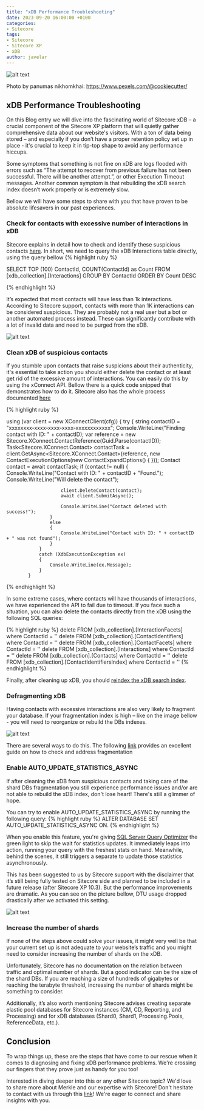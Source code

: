 ```yaml
---
title: "xDB Performance Troubleshooting"
date: 2023-09-20 16:00:00 +0100
categories:
- Sitecore
tags:
- Sitecore
- Sitecore XP
- xDB
author: javelar
---
```

![alt text](../files/2023/09/20/header.jpg "Header")

Photo by panumas nikhomkhai: https://www.pexels.com/@cookiecutter/ 
  


## xDB Performance Troubleshooting
On this Blog entry we will dive into the fascinating world of Sitecore xDB – a crucial component of the Sitecore XP platform that will quietly gather comprehensive data about our website's visitors. With a ton of data being stored – and especially if you don’t have a proper retention policy set up in place - it's crucial to keep it in tip-top shape to avoid any performance hiccups.

Some symptoms that something is not fine on xDB are logs flooded with errors such as “The attempt to recover from previous failure has not been successful. There will be another attempt.”, or other Execution Timeout messages. Another common symptom is that rebuilding the xDB search index doesn’t work properly or is extremely slow.

Bellow we will have some steps to share with you that have proven to be absolute lifesavers in our past experiences.


### Check for contacts with excessive number of interactions in xDB
Sitecore explains in detail how to check and identify these suspicious contacts [here](https://support.sitecore.com/kb?id=kb_article_view&sysparm_article=KB0417184#AnalyzingTheData).
In short, we need to query the xDB Interactions table directly, using the query bellow
{% highlight ruby %}

SELECT TOP (100) ContactId, COUNT(ContactId) as Count
FROM [xdb_collection].[Interactions]
GROUP BY ContactId
ORDER BY Count DESC

{% endhighlight %}

It’s expected that most contacts will have less than 1k interactions. According to Sitecore support, contacts with more than 1K interactions can be considered suspicious. They are probably not a real user but a bot or another automated process instead. These can significantly contribute with a lot of invalid data and need to be purged from the xDB.

![alt text](../files/2023/09/20/suspiciouscontacts.jpg "suspicious xDB contacts")


### Clean xDB of suspicious contacts

If you stumble upon contacts that raise suspicions about their authenticity, it's essential to take action you should either delete the contact or at least get rid of the excessive amount of interactions.
You can easily do this by using the xConnect API. Bellow there is a quick code snipped that demonstrates how to do it. Sitecore also has the whole process documented [here](https://doc.sitecore.com/xp/en/developers/103/sitecore-experience-platform/deleting-contacts-and-interactions-from-the-xdb.html)

{% highlight ruby %}

using (var client = new XConnectClient(cfg))
            {
                try
                {
                    string contactID = "xxxxxxxx-xxxx-xxxx-xxxx-xxxxxxxxxxxx";
                    Console.WriteLine("Finding contact with ID: " + contactID);
                    var reference = new Sitecore.XConnect.ContactReference(Guid.Parse(contactID));
                    Task<Sitecore.XConnect.Contact> contactTask = client.GetAsync<Sitecore.XConnect.Contact>(reference, new ContactExecutionOptions(new ContactExpandOptions() { }));
                    Contact contact = await contactTask;
                    if (contact != null)
                    {
                        Console.WriteLine("Contact with ID: " + contactID + "Found.");
                        Console.WriteLine("Will delete the contact");

                        client.DeleteContact(contact);
                        await client.SubmitAsync();

                        Console.WriteLine("Contact deleted with success!");
                    }
                    else
                    {
                        Console.WriteLine("Contact with ID: " + contactID + " was not found");
                    }
                }
                catch (XdbExecutionException ex)
                {
                    Console.WriteLine(ex.Message);
                }
            }

{% endhighlight %}

In some extreme cases, where contacts will have thousands of interactions, we have experienced the API to fail due to timeout. If you face such a situation, you can also delete the contacts directly from the xDB using the following SQL queries:

{% highlight ruby %}
delete FROM [xdb_collection].[InteractionFacets] where ContactId = '<contactID>'
delete FROM [xdb_collection].[ContactIdentifiers] where ContactId = '<contactID>'
delete FROM [xdb_collection].[ContactFacets] where ContactId = '<contactID>'
delete FROM [xdb_collection].[Interactions] where ContactId = '<contactID>'
delete FROM [xdb_collection].[Contacts] where ContactId = '<contactID>'
delete FROM [xdb_collection].[ContactIdentifiersIndex] where ContactId = '<contactID>'
{% endhighlight %}


Finally, after cleaning up xDB, you should [reindex the xDB search index](https://doc.sitecore.com/xp/en/developers/103/sitecore-experience-platform/rebuilding-the-xdb-search-index.html).
 
### Defragmenting xDB 

Having contacts with excessive interactions are also very likely to fragment your database. If your fragmentation index is high – like on the image bellow - you will need to reorganize or rebuild the DBs indexes.

![alt text](../files/2023/09/20/indexes.jpg "xDB Indexes")


There are several ways to do this. The following [link](https://www.sqlshack.com/how-to-identify-and-resolve-sql-server-index-fragmentation) provides an excellent guide on how to check and address fragmentation

### Enable AUTO_UPDATE_STATISTICS_ASYNC

If after cleaning the xDB from suspicious contacts and taking care of the shard DBs fragmentation you still experience performance issues and/or are not able to rebuild the xDB index, don't lose heart! There's still a glimmer of hope.

You can try to enable AUTO_UPDATE_STATISTICS_ASYNC by running the following query: 
{% highlight ruby %}
ALTER DATABASE <DBNAME> SET AUTO_UPDATE_STATISTICS_ASYNC ON.
{% endhighlight %}

When you enable this feature, you're giving [SQL Server Query Optimizer](https://learn.microsoft.com/en-us/sql/relational-databases/query-processing-architecture-guide?view=sql-server-ver16) the green light to skip the wait for statistics updates. It immediately leaps into action, running your query with the freshest stats on hand. Meanwhile, behind the scenes, it still triggers a separate to update those statistics asynchronously.

This has been suggested to us by Sitecore support with the disclaimer that it’s still being fully tested on Sitecore side and planned to be included in a future release (after Sitecore XP 10.3). But the performance improvements are dramatic. As you can see on the picture bellow, DTU usage dropped drastically after we activated this setting.

![alt text](../files/2023/09/20/performance.jpg "xDB DTU Performance")


### Increase the number of shards

If none of the steps above could solve your issues, it might very well be that your current set up is not adequate to your website’s traffic and you might need to consider increasing the number of shards on the xDB.

Unfortunately, Sitecore has no documentation on the relation between traffic and optimal number of shards. But a good indicator can be the size of the shard DBs. If you are reaching a size of hundreds of gigabytes or reaching the terabyte threshold, increasing the number of shards might be something to consider.

Additionally, it’s also worth mentioning Sitecore advises creating separate elastic pool databases for Sitecore instances (CM, CD, Reporting, and Processing) and for xDB databases (Shard0, Shard1, Processing.Pools, ReferenceData, etc.).


## Conclusion

To wrap things up, these are the steps that have come to our rescue when it comes to diagnosing and fixing xDB performance problems. We're crossing our fingers that they prove just as handy for you too!

Interested in diving deeper into this or any other Sitecore topic? We'd love to share more about Merkle and our expertise with Sitecore! Don't hesitate to contact with us through this [link](https://www.merkle.com/dach/en/services/sitecore)! We're eager to connect and share insights with you.
